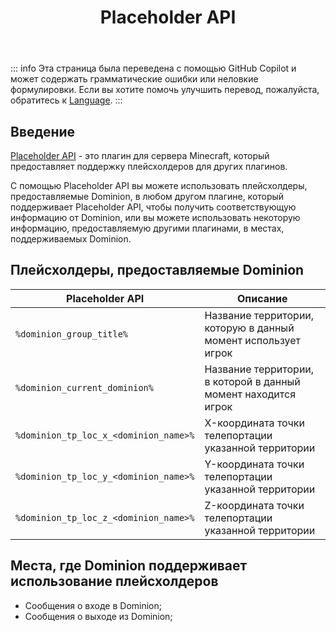 ﻿---
title: Placeholder API
createTime: 2025/02/24 16:29:10
permalink: /ru/doc/owner/other/placeholder/
---

::: info
Эта страница была переведена с помощью GitHub Copilot и может содержать грамматические ошибки или неловкие формулировки.
Если вы хотите помочь улучшить перевод, пожалуйста, обратитесь к [Language](/ru/doc/owner/config-ref/languages/).
:::

## Введение

[Placeholder API](https://wiki.placeholderapi.com/) - это плагин для сервера Minecraft, который предоставляет поддержку
плейсхолдеров для других плагинов.

С помощью Placeholder API вы можете использовать плейсхолдеры, предоставляемые Dominion, в любом другом плагине, который
поддерживает Placeholder API, чтобы получить соответствующую информацию от Dominion, или вы можете использовать
некоторую информацию, предоставляемую другими плагинами, в местах, поддерживаемых Dominion.

## Плейсхолдеры, предоставляемые Dominion

| Placeholder API                       | Описание                                                       |
|---------------------------------------|----------------------------------------------------------------|
| `%dominion_group_title%`              | Название территории, которую в данный момент использует игрок  |
| `%dominion_current_dominion%`         | Название территории, в которой в данный момент находится игрок |
| `%dominion_tp_loc_x_<dominion_name>%` | X-координата точки телепортации указанной территории           |
| `%dominion_tp_loc_y_<dominion_name>%` | Y-координата точки телепортации указанной территории           |
| `%dominion_tp_loc_z_<dominion_name>%` | Z-координата точки телепортации указанной территории           |

## Места, где Dominion поддерживает использование плейсхолдеров

- Сообщения о входе в Dominion;
- Сообщения о выходе из Dominion;
